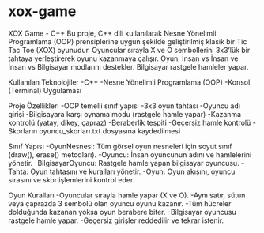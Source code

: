 # xox-game
XOX Game - C++
Bu proje, C++ dili kullanılarak Nesne Yönelimli Programlama (OOP) prensiplerine uygun şekilde geliştirilmiş klasik bir Tic Tac Toe (XOX) oyunudur. Oyuncular sırayla X ve O sembollerini 3x3’lük bir tahtaya yerleştirerek oyunu kazanmaya çalışır. Oyun, İnsan vs İnsan ve İnsan vs Bilgisayar modlarını destekler. Bilgisayar rastgele hamleler yapar.

Kullanılan Teknolojiler
-C++
-Nesne Yönelimli Programlama (OOP)
-Konsol (Terminal) Uygulaması

Proje Özellikleri
-OOP temelli sınıf yapısı
-3x3 oyun tahtası
-Oyuncu adı girişi
-Bilgisayara karşı oynama modu (rastgele hamle yapar)
-Kazanma kontrolü (yatay, dikey, çapraz)
-Beraberlik tespiti
-Geçersiz hamle kontrolü
-Skorların oyuncu_skorları.txt dosyasına kaydedilmesi

Sınıf Yapısı
-OyunNesnesi: Tüm görsel oyun nesneleri için soyut sınıf (draw(), erase() metodları).
-Oyuncu: İnsan oyuncunun adını ve hamlelerini yönetir.
-BilgisayarOyuncu: Rastgele hamle yapan bilgisayar oyuncusu.
-Tahta: Oyun tahtasını ve kuralları yönetir.
-Oyun: Oyun akışını, oyuncu sırasını ve skor işlemlerini kontrol eder.

Oyun Kuralları
-Oyuncular sırayla hamle yapar (X ve O).
-Aynı satır, sütun veya çaprazda 3 sembolü olan oyuncu oyunu kazanır.
-Tüm hücreler dolduğunda kazanan yoksa oyun berabere biter.
-Bilgisayar oyuncusu rastgele hamle yapar.
-Geçersiz girişler reddedilir ve tekrar istenir.

